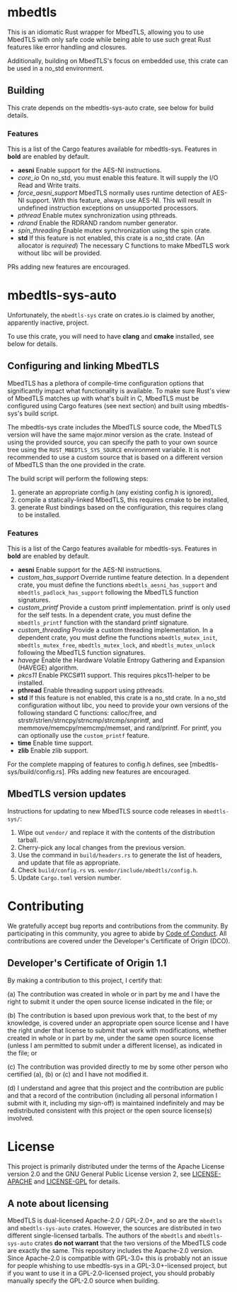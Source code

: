 # mbedtls

This is an idiomatic Rust wrapper for MbedTLS, allowing you to use MbedTLS with 
only safe code while being able to use such great Rust features like error 
handling and closures.

Additionally, building on MbedTLS's focus on embedded use, this crate can be 
used in a no_std environment.

## Building

This crate depends on the mbedtls-sys-auto crate, see below for build details.

### Features

This is a list of the Cargo features available for mbedtls-sys. Features in 
**bold** are enabled by default.

* **aesni** Enable support for the AES-NI instructions.
* *core_io* On no_std, you must enable this feature. It will supply the I/O
            Read and Write traits.
* *force_aesni_support* MbedTLS normally uses runtime detection of AES-NI 
						support. With this feature, always use AES-NI. This 
						will result in undefined instruction exceptions on 
						unsupported processors.
* *pthread* Enable mutex synchronization using pthreads.
* *rdrand* Enable the RDRAND random number generator.
* *spin_threading* Enable mutex synchronization using the spin crate.
* **std** If this feature is not enabled, this crate is a no_std crate. (An 
		  allocator is *required*) The necessary C functions to make MbedTLS 
		  work without libc will be provided.

PRs adding new features are encouraged.

# mbedtls-sys-auto

Unfortunately, the `mbedtls-sys` crate on crates.io is claimed by another, 
apparently inactive, project.

To use this crate, you will need to have **clang** and **cmake** installed, see 
below for details.

## Configuring and linking MbedTLS

MbedTLS has a plethora of compile-time configuration options that significantly 
impact what functionality is available. To make sure Rust's view of MbedTLS 
matches up with what's built in C, MbedTLS must be configured using Cargo 
features (see next section) and built using mbedtls-sys's build script.

The mbedtls-sys crate includes the MbedTLS source code, the MbedTLS version 
will have the same major.minor version as the crate. Instead of using the 
provided source, you can specify the path to your own source tree using the 
`RUST_MBEDTLS_SYS_SOURCE` environment variable. It is not recommended to use a 
custom source that is based on a different version of MbedTLS than the one 
provided in the crate.

The build script will perform the following steps:
1. generate an appropriate config.h (any existing config.h is ignored),
2. compile a statically-linked MbedTLS, this requires cmake to be installed,
3. generate Rust bindings based on the configuration, this requires clang to be
   installed.

### Features

This is a list of the Cargo features available for mbedtls-sys. Features in 
**bold** are enabled by default.

* **aesni** Enable support for the AES-NI instructions.
* *custom_has_support* Override runtime feature detection. In a dependent 
					   crate, you must define the functions 
					   `mbedtls_aesni_has_support` and 
					   `mbedtls_padlock_has_support` following the MbedTLS 
					   function signatures.
* *custom_printf* Provide a custom printf implementation. printf is only used 
				  for the self tests. In a dependent crate, you must define the 
				  `mbedtls_printf` function with the standard printf signature.
* *custom_threading* Provide a custom threading implementation. In a dependent 
					 crate, you must define the functions `mbedtls_mutex_init`, 
					 `mbedtls_mutex_free`, `mbedtls_mutex_lock`, and 
					 `mbedtls_mutex_unlock` following the MbedTLS function 
					 signatures.
* *havege* Enable the Hardware Volatile Entropy Gathering and Expansion 
           (HAVEGE) algorithm.
* *pkcs11* Enable PKCS#11 support. This requires pkcs11-helper to be installed.
* **pthread** Enable threading support using pthreads.
* **std** If this feature is not enabled, this crate is a no_std crate. In a 
		  no_std configuration without libc, you need to provide your own 
		  versions of the following standard C functions: calloc/free, and 
		  strstr/strlen/strncpy/strncmp/strcmp/snprintf, and 
		  memmove/memcpy/memcmp/memset, and rand/printf. For printf, you can 
		  optionally use the `custom_printf` feature.
* **time** Enable time support.
* **zlib** Enable zlib support.

For the complete mapping of features to config.h defines, see 
[mbedtls-sys/build/config.rs]. PRs adding new features are encouraged.

## MbedTLS version updates

Instructions for updating to new MbedTLS source code releases in `mbedtls-sys/`:

1. Wipe out `vendor/` and replace it with the contents of the distribution tarball.
2. Cherry-pick any local changes from the previous version.
3. Use the command in `build/headers.rs` to generate the list of headers,
   and update that file as appropriate.
4. Check `build/config.rs` vs. `vendor/include/mbedtls/config.h`.
5. Update `Cargo.toml` version number.

# Contributing

We gratefully accept bug reports and contributions from the community.
By participating in this community, you agree to abide by [Code of Conduct](./CODE_OF_CONDUCT.md).
All contributions are covered under the Developer's Certificate of Origin (DCO).

## Developer's Certificate of Origin 1.1

By making a contribution to this project, I certify that:

(a) The contribution was created in whole or in part by me and I
have the right to submit it under the open source license
indicated in the file; or

(b) The contribution is based upon previous work that, to the best
of my knowledge, is covered under an appropriate open source
license and I have the right under that license to submit that
work with modifications, whether created in whole or in part
by me, under the same open source license (unless I am
permitted to submit under a different license), as indicated
in the file; or

(c) The contribution was provided directly to me by some other
person who certified (a), (b) or (c) and I have not modified
it.

(d) I understand and agree that this project and the contribution
are public and that a record of the contribution (including all
personal information I submit with it, including my sign-off) is
maintained indefinitely and may be redistributed consistent with
this project or the open source license(s) involved.

# License

This project is primarily distributed under the terms of the Apache License 
version 2.0 and the GNU General Public License version 2, see 
[LICENSE-APACHE](./LICENSE-APACHE) and [LICENSE-GPL](./LICENSE-GPL) for 
details.

## A note about licensing

MbedTLS is dual-licensed Apache-2.0 / GPL-2.0+, and so are the `mbedtls` and 
`mbedtls-sys-auto` crates. However, the sources are distributed in two 
different single-licensed tarballs. The authors of the `mbedtls` and 
`mbedtls-sys-auto` crates **do not warrant** that the two versions of the 
MbedTLS code are exactly the same. This repository includes the Apache-2.0 
version. Since Apache-2.0 is compatible with GPL-3.0+ this is probably not an 
issue for people whishing to use mbedtls-sys in a GPL-3.0+-licensed project, 
but if you want to use it in a GPL-2.0-licensed project, you should probably 
manually specify the GPL-2.0 source when building.
